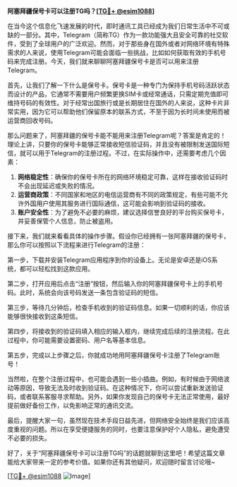 **阿塞拜疆保号卡可以注册TG吗？[[TG💪+ @esim1088](https://t.me/s/esim1088)]**

在当今这个信息化飞速发展的时代，即时通讯工具已经成为我们日常生活中不可或缺的一部分。其中，Telegram（简称TG）作为一款功能强大且安全可靠的社交软件，受到了全球用户的广泛欢迎。然而，对于那些身在国外或者对网络环境有特殊需求的人来说，使用Telegram可能会面临一些挑战，比如如何获取有效的手机号码来完成注册。今天，我们就来聊聊阿塞拜疆保号卡是否可以用来注册Telegram。

首先，让我们了解一下什么是保号卡。保号卡是一种专门为保持手机号码活跃状态而设计的产品，它通常不需要用户频繁更换SIM卡或经常通话，只需定期充值即可维持号码的有效性。对于经常出国旅行或是长期居住在国外的人来说，这种卡片非常实用，因为它可以帮助他们保留原本的联系方式，不至于因为长时间未使用而被运营商回收号码。

那么问题来了，阿塞拜疆的保号卡能不能用来注册Telegram呢？答案是肯定的！理论上讲，只要你的保号卡能够正常接收短信验证码，并且没有被限制发送国际短信，就可以用于Telegram的注册过程。不过，在实际操作中，还需要考虑几个因素：

1. **网络稳定性**：确保你的保号卡所在的网络环境稳定可靠，这样在接收验证码时不会出现延迟或失败的情况。
2. **运营商政策**：不同国家和地区的电信运营商有不同的政策规定，有些可能不允许外国用户使用其服务进行国际通信，这可能会影响到验证码的接收。
3. **账户安全性**：为了避免不必要的麻烦，建议选择信誉良好的平台购买保号卡，并妥善保管个人信息，防止被盗用。

接下来，我们就来看看具体的操作步骤。假设你已经拥有一张阿塞拜疆的保号卡，那么你可以按照以下流程来进行Telegram的注册：

第一步，下载并安装Telegram应用程序到你的设备上。无论是安卓还是iOS系统，都可以轻松找到这款应用。

第二步，打开应用后点击“注册”按钮，然后输入你的阿塞拜疆保号卡上的手机号码。此时，系统会向该号码发送一条包含验证码的短信。

第三步，等待几分钟后，检查手机收到的验证码信息。如果一切顺利的话，你应该能够很快接收到这条短信。

第四步，将接收到的验证码填入相应的输入框内，继续完成后续的注册流程。在此过程中，你可能需要设置密码、用户名等基本信息。

第五步，完成以上步骤之后，你就成功地用阿塞拜疆保号卡注册了Telegram账号！

当然啦，在整个注册过程中，也可能会遇到一些小插曲。例如，有时候由于网络波动等原因，导致无法及时收到验证码。在这种情况下，你可以尝试重新发送验证码，或者联系客服寻求帮助。另外，如果你发现自己的保号卡无法正常使用，最好提前做好备份工作，以免影响正常的通讯交流。

最后，提醒大家一句，虽然现在技术手段日益先进，但网络安全始终是我们应该高度重视的问题。所以在享受便捷服务的同时，也要注意保护好个人隐私，避免遭受不必要的损失。

好了，关于“阿塞拜疆保号卡可以注册TG吗”的话题就聊到这里吧！希望这篇文章能给大家带来一定的参考价值。如果你还有其他疑问，欢迎随时留言讨论哦~ 

[[TG💪+ @esim1088](https://t.me/s/esim1088) ![Image](https://i.postimg.cc/4NQfJmqS/Snipaste-2025-05-13-00-14-12.png)]
